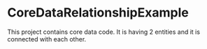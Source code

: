 # CoreDataRelationshipExample
This project contains core data code. It is having 2 entities and it is connected with each other. 
